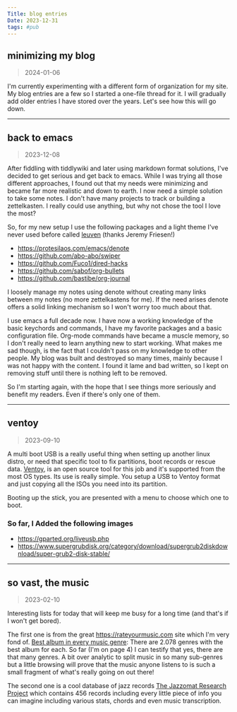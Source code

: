 ```yaml
---
Title: blog entries
Date: 2023-12-31
tags: #pub
---
```


## minimizing my blog
>2024-01-06

I'm currently experimenting with a different form of organization for my site. My blog entries are a few so I started a one-file thread for it. I will gradually add older entries I have stored over the years. Let's see how this will go down.

---

## back to emacs
>2023-12-08

After fiddling with tiddlywiki and later using markdown format solutions, I've decided to get serious and get back to emacs.
While I was trying all those different approaches, I found out that my needs were minimizing and became far more realistic and down to earth. I now need a simple solution to take some notes. I don't have many projects to track or building a zettelkasten. I really could use anything, but why not chose the tool I love the most?

So, for my new setup I use the following packages and a light theme I've never used before called [leuven](https://github.com/fniessen/emacs-leuven-theme) (thanks Jeremy Friesen!)

- https://protesilaos.com/emacs/denote
- https://github.com/abo-abo/swiper
- https://github.com/Fuco1/dired-hacks
- https://github.com/sabof/org-bullets
- https://github.com/bastibe/org-journal

I loosely manage my notes using denote  without creating many links between my notes (no more zettelkastens for me). If the need arises denote offers a solid linking mechanism so I won't worry too much about that.

I use emacs a full decade now. I have now a working knowledge of the basic keychords and commands, I have my favorite packages and a basic configuration file. Org-mode commands have became a muscle memory, so I don't really need to learn anything new to start working. What makes me sad though, is the fact that I couldn't pass on my knowledge to other people. My blog was built and destroyed so many times, mainly because I was not happy with the content. I found it lame and bad written, so I kept on removing stuff until there is nothing left to be removed.

So I'm starting again, with the hope that I see things more seriously and benefit my readers. Even if there's only one of them.

---

## ventoy
>2023-09-10

A multi boot USB is a really useful thing when setting up another linux distro, or need that specific tool to fix partitions, boot records or rescue data.
[Ventoy](https://www.ventoy.net), is an open source tool for this job and it's supported from the most OS types. Its use is really simple. You setup a USB to Ventoy format and just copying all the ISOs you need into its partition.

Booting up the stick, you are presented with a menu to choose which one to boot.

### So far, I Added the following images
* <https://gparted.org/liveusb.php>
* <https://www.supergrubdisk.org/category/download/supergrub2diskdownload/super-grub2-disk-stable/>

---

## so vast, the music
> 2023-02-10

Interesting lists for today that will keep me busy for a long time (and that's if I won't get bored). 

The first one is from the great <https://rateyourmusic.com> site which I'm very fond of. [Best album in every music genre](https://rateyourmusic.com/list/BlindNoldor/rym-charts-best-album-in-every-music-genre/): There are 2.078 genres with the best album for each. So far (I'm on page 4) I can testify that yes, there are that many genres. A bit over analytic to split music in so many sub-genres but a little browsing will prove that the music anyone listens to is such a small fragment of what's really going on out there! 

The second one is a cool database of jazz records [The Jazzomat Research Project](https://jazzomat.hfm-weimar.de/dbformat/dbcontent.html) which contains 456 records including every little piece of info you can imagine including various stats, chords and even music transcription.


